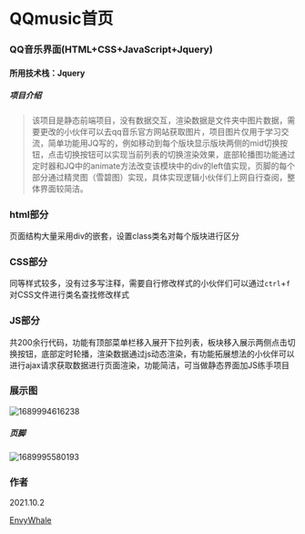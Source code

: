 # QQmusic首页
### QQ音乐界面(HTML+CSS+JavaScript+Jquery)



#### 所用技术栈：Jquery

##### 项目介绍

>  该项目是静态前端项目，没有数据交互，渲染数据是文件夹中图片数据，需要更改的小伙伴可以去qq音乐官方网站获取图片，项目图片仅用于学习交流，简单功能用JQ写的，例如移动到每个版块显示版块两侧的mid切换按钮，点击切换按钮可以实现当前列表的切换渲染效果，底部轮播图功能通过定时器和JQ中的animate方法改变该模块中的div的left值实现，页脚的每个部分通过精灵图（雪碧图）实现，具体实现逻辑小伙伴们上网自行查阅，整体界面较简洁。

### html部分

页面结构大量采用div的嵌套，设置class类名对每个版块进行区分

### CSS部分

同等样式较多，没有过多写注释，需要自行修改样式的小伙伴们可以通过`ctrl`+`f`对CSS文件进行类名查找修改样式

### JS部分

共200余行代码，功能有顶部菜单栏移入展开下拉列表，板块移入展示两侧点击切换按钮，底部定时轮播，渲染数据通过js动态渲染，有功能拓展想法的小伙伴可以进行ajax请求获取数据进行页面渲染，功能简洁，可当做静态界面加JS练手项目



### 展示图

![1689994616238](C:\Users\Xiao\AppData\Roaming\Typora\typora-user-images\1689994616238.png)

##### 页脚

![1689995580193](C:\Users\Xiao\AppData\Roaming\Typora\typora-user-images\1689995580193.png)

### 作者

2021.10.2

[EnvyWhale](https://github.com/EnvyWhale/)

